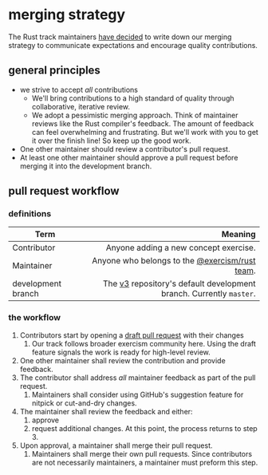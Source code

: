 # merging strategy

The Rust track maintainers [have decided](https://github.com/exercism/v3/discussions/1725#discussion-7438) to write down our merging strategy to communicate expectations and encourage quality contributions.

## general principles

- we strive to accept _all_ contributions
  - We'll bring contributions to a high standard of quality through collaborative, iterative review.
  - We adopt a pessimistic merging approach. Think of maintainer reviews like the Rust compiler's feedback. The amount of feedback can feel overwhelming and frustrating. But we'll work with you to get it over the finish line! So keep up the good work.
- One other maintainer should review a contributor's pull request.
- At least one other maintainer should approve a pull request before merging it into the development branch.

## pull request workflow

### definitions

| Term               |                                                                                               Meaning |
| ------------------ | ----------------------------------------------------------------------------------------------------: |
| Contributor        |                                                                  Anyone adding a new concept exercise. |
| Maintainer         |          Anyone who belongs to the [@exercism/rust team](https://github.com/orgs/exercism/teams/rust). |
| development branch | The [v3](https://github.com/exercism/v3) repository's default development branch. Currently `master`. |

### the workflow

1. Contributors start by opening a [draft pull request](https://github.blog/2019-02-14-introducing-draft-pull-requests/) with their changes
   1. Our track follows broader exercism community here. Using the draft feature signals the work is ready for high-level review.
1. One other maintainer shall review the contribution and provide feedback.
1. The contributor shall address *all* maintainer feedback as part of the pull request.
   1. Maintainers shall consider using GitHub's suggestion feature for nitpick or cut-and-dry changes.
1. The maintainer shall review the feedback and either:
   1. approve
   1. request additional changes. At this point, the process returns to step 3.
1. Upon approval, a maintainer shall merge their pull request.
   1. Maintainers shall merge their own pull requests. Since contributors are not necessarily maintainers, a maintainer must preform this step.
